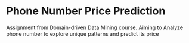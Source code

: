 # Phone Number Price Prediction 
Assignment from Domain-driven Data Mining course. Aiming to Analyze phone number to explore unique patterns and predict its price


